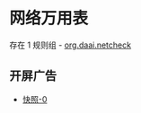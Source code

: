 # 网络万用表

存在 1 规则组 - [org.daai.netcheck](/src/apps/org.daai.netcheck.ts)

## 开屏广告

- [快照-0](https://gkd-kit.gitee.io/import/13174128)
